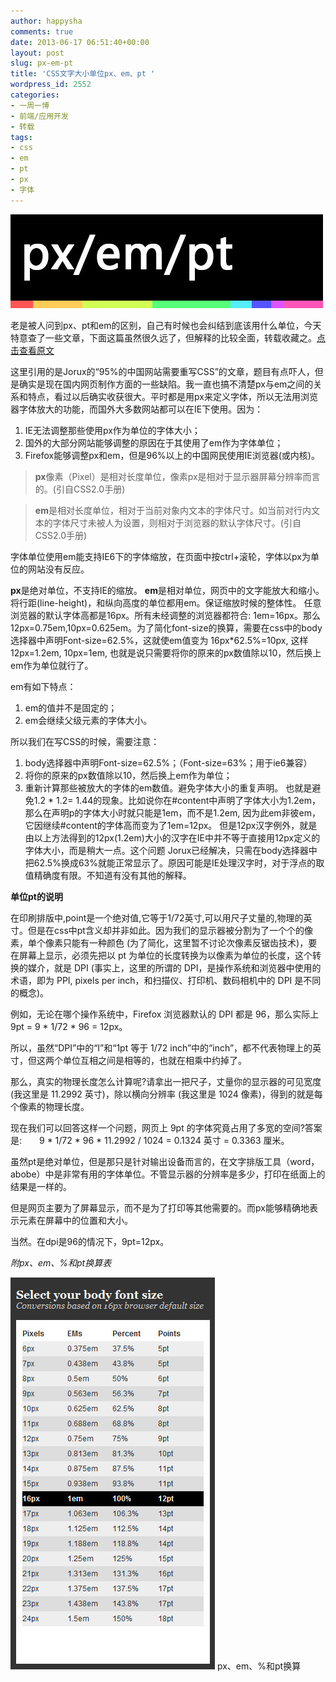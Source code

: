 ```yaml
---
author: happysha
comments: true
date: 2013-06-17 06:51:40+00:00
layout: post
slug: px-em-pt
title: 'CSS文字大小单位px、em、pt '
wordpress_id: 2552
categories:
- 一周一博
- 前端/应用开发
- 转载
tags:
- css
- em
- pt
- px
- 字体
---
```


![em](/wp-content/uploads/2013/06/em.jpg)

老是被人问到px、pt和em的区别，自己有时候也会纠结到底该用什么单位，今天特意查了一些文章，下面这篇虽然很久远了，但解释的比较全面，转载收藏之。[点击查看原文](http://hi.baidu.com/gzjurkbqwynvxye/item/b53ec6ca61bd030dc710b292)

这里引用的是Jorux的“95%的中国网站需要重写CSS”的文章，题目有点吓人，但是确实是现在国内网页制作方面的一些缺陷。我一直也搞不清楚px与em之间的关系和特点，看过以后确实收获很大。平时都是用px来定义字体，所以无法用浏览器字体放大的功能，而国外大多数网站都可以在IE下使用。因为：

1. IE无法调整那些使用px作为单位的字体大小；
2. 国外的大部分网站能够调整的原因在于其使用了em作为字体单位；
3. Firefox能够调整px和em，但是96%以上的中国网民使用IE浏览器(或内核)。


> **px**像素（Pixel）是相对长度单位，像素px是相对于显示器屏幕分辨率而言的。(引自CSS2.0手册)




> **em**是相对长度单位，相对于当前对象内文本的字体尺寸。如当前对行内文本的字体尺寸未被人为设置，则相对于浏览器的默认字体尺寸。(引自CSS2.0手册)


字体单位使用em能支持IE6下的字体缩放，在页面中按ctrl+滚轮，字体以px为单位的网站没有反应。

**px**是绝对单位，不支持IE的缩放。
**em**是相对单位，网页中的文字能放大和缩小。将行距(line-height)，和纵向高度的单位都用em。保证缩放时候的整体性。
任意浏览器的默认字体高都是16px。所有未经调整的浏览器都符合: 1em=16px。那么12px=0.75em,10px=0.625em。为了简化font-size的换算，需要在css中的body选择器中声明Font-size=62.5%，这就使em值变为 16px*62.5%=10px, 这样12px=1.2em, 10px=1em, 也就是说只需要将你的原来的px数值除以10，然后换上em作为单位就行了。

em有如下特点：
1. em的值并不是固定的；
2. em会继续父级元素的字体大小。

所以我们在写CSS的时候，需要注意：
1. body选择器中声明Font-size=62.5%；（Font-size=63%；用于ie6兼容）
2. 将你的原来的px数值除以10，然后换上em作为单位；
3. 重新计算那些被放大的字体的em数值。避免字体大小的重复声明。
也就是避免1.2 * 1.2= 1.44的现象。比如说你在#content中声明了字体大小为1.2em，那么在声明p的字体大小时就只能是1em，而不是1.2em, 因为此em非彼em，它因继续#content的字体高而变为了1em=12px。
但是12px汉字例外，就是由以上方法得到的12px(1.2em)大小的汉字在IE中并不等于直接用12px定义的字体大小，而是稍大一点。这个问题 Jorux已经解决，只需在body选择器中把62.5%换成63%就能正常显示了。原因可能是IE处理汉字时，对于浮点的取值精确度有限。不知道有没有其他的解释。

**单位pt的说明**

在印刷排版中,point是一个绝对值,它等于1/72英寸,可以用尺子丈量的,物理的英寸。但是在css中pt含义却并非如此。因为我们的显示器被分割为了一个个的像素，单个像素只能有一种颜色 (为了简化，这里暂不讨论次像素反锯齿技术)，要在屏幕上显示，必须先把以 pt 为单位的长度转换为以像素为单位的长度，这个转换的媒介，就是 DPI (事实上，这里的所谓的 DPI，是操作系统和浏览器中使用的术语，即为 PPI, pixels per inch，和扫描仪、打印机、数码相机中的 DPI 是不同的概念)。

例如，无论在哪个操作系统中，Firefox 浏览器默认的 DPI 都是 96，那么实际上 9pt = 9 * 1/72 * 96 = 12px。

所以，虽然“DPI”中的“I”和“1pt 等于 1/72 inch”中的“inch”，都不代表物理上的英寸，但这两个单位互相之间是相等的，也就在相乘中约掉了。

那么，真实的物理长度怎么计算呢?请拿出一把尺子，丈量你的显示器的可见宽度 (我这里是 11.2992 英寸)，除以横向分辨率 (我这里是 1024 像素)，得到的就是每个像素的物理长度。

现在我们可以回答这样一个问题，网页上 9pt 的字体究竟占用了多宽的空间?答案是:　　9 * 1/72 * 96 * 11.2992 / 1024 = 0.1324 英寸 = 0.3363 厘米。

虽然pt是绝对单位，但是那只是针对输出设备而言的，在文字排版工具（word，abobe）中是非常有用的字体单位。不管显示器的分辨率是多少，打印在纸面上的结果是一样的。

但是网页主要为了屏幕显示，而不是为了打印等其他需要的。而px能够精确地表示元素在屏幕中的位置和大小。

当然。在dpi是96的情况下，9pt=12px。

_附px、em、%和pt换算表_

![px、em、%和pt换算](/wp-content/uploads/2013/06/1.jpg) px、em、%和pt换算
